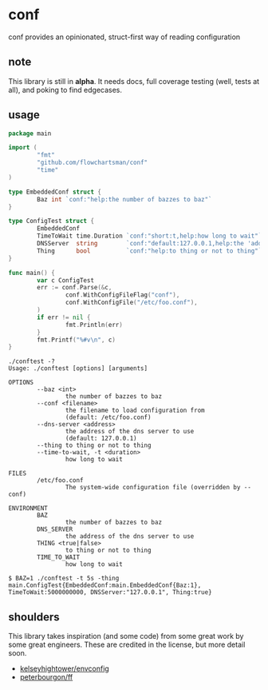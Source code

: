 # conf

conf provides an opinionated, struct-first way of reading configuration

## note
This library is still in **alpha**. It needs docs, full coverage testing (well, tests at all), and poking to find edgecases.

## usage

```go
package main

import (
        "fmt"
        "github.com/flowchartsman/conf"
        "time"
)

type EmbeddedConf struct {
        Baz int `conf:"help:the number of bazzes to baz"`
}

type ConfigTest struct {
        EmbeddedConf
        TimeToWait time.Duration `conf:"short:t,help:how long to wait"`
        DNSServer  string        `conf:"default:127.0.0.1,help:the 'address' of the dns server to use"`
        Thing      bool          `conf:"help:to thing or not to thing"`
}

func main() {
        var c ConfigTest
        err := conf.Parse(&c,
                conf.WithConfigFileFlag("conf"),
                conf.WithConfigFile("/etc/foo.conf"),
        )
        if err != nil {
                fmt.Println(err)
        }
        fmt.Printf("%#v\n", c)
}
```

```
./conftest -?
Usage: ./conftest [options] [arguments]

OPTIONS
        --baz <int>
                the number of bazzes to baz
        --conf <filename>
                the filename to load configuration from
                (default: /etc/foo.conf)
        --dns-server <address>
                the address of the dns server to use
                (default: 127.0.0.1)
        --thing to thing or not to thing
        --time-to-wait, -t <duration>
                how long to wait

FILES
        /etc/foo.conf
                The system-wide configuration file (overridden by --conf)

ENVIRONMENT
        BAZ
                the number of bazzes to baz
        DNS_SERVER
                the address of the dns server to use
        THING <true|false>
                to thing or not to thing
        TIME_TO_WAIT
                how long to wait
```

```
$ BAZ=1 ./conftest -t 5s -thing
main.ConfigTest{EmbeddedConf:main.EmbeddedConf{Baz:1}, TimeToWait:5000000000, DNSServer:"127.0.0.1", Thing:true}
```
## shoulders
This library takes inspiration (and some code) from some great work by some great engineers. These are credited in the license, but more detail soon.
- [kelseyhightower/envconfig](https://github.com/kelseyhightower/envconfig)
- [peterbourgon/ff](https://github.com/peterbourgon/ff)
